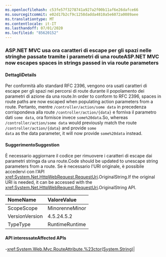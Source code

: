 ```yaml
---
ms.openlocfilehash: c53fe57f3278741a927a2f00b11af6e26dafce66
ms.sourcegitcommit: e02d17b2cf9c1258dadda4810a5e6072a0089aee
ms.translationtype: MT
ms.contentlocale: it-IT
ms.lasthandoff: 07/01/2020
ms.locfileid: "85620152"
---
```

### <a name="aspnet-mvc-now-escapes-spaces-in-strings-passed-in-via-route-parameters"></a><span data-ttu-id="47cc0-101">ASP.NET MVC usa ora caratteri di escape per gli spazi nelle stringhe passate tramite i parametri di una route</span><span class="sxs-lookup"><span data-stu-id="47cc0-101">ASP.NET MVC now escapes spaces in strings passed in via route parameters</span></span>

#### <a name="details"></a><span data-ttu-id="47cc0-102">Dettagli</span><span class="sxs-lookup"><span data-stu-id="47cc0-102">Details</span></span>

<span data-ttu-id="47cc0-103">Per conformità allo standard RFC 2396, vengono ora usati caratteri di escape per gli spazi nei percorsi di route durante il popolamento dei parametri di azione da una route.</span><span class="sxs-lookup"><span data-stu-id="47cc0-103">In order to conform to RFC 2396, spaces in route paths are now escaped when populating action parameters from a route.</span></span> <span data-ttu-id="47cc0-104">Pertanto, mentre <code>/controller/action/some data</code> in precedenza corrispondeva alla route <code>/controller/action/{data}</code> e forniva il parametro dati <code>some data</code>, ora fornisce invece <code>some%20data</code>.</span><span class="sxs-lookup"><span data-stu-id="47cc0-104">So, whereas  <code>/controller/action/some data</code> would previously match the route <code>/controller/action/{data}</code> and provide <code>some data</code> as the data parameter, it will now provide <code>some%20data</code> instead.</span></span>

#### <a name="suggestion"></a><span data-ttu-id="47cc0-105">Suggerimento</span><span class="sxs-lookup"><span data-stu-id="47cc0-105">Suggestion</span></span>

<span data-ttu-id="47cc0-106">È necessario aggiornare il codice per rimuovere i caratteri di escape dai parametri stringa da una route.</span><span class="sxs-lookup"><span data-stu-id="47cc0-106">Code should be updated to unescape string parameters from a route.</span></span> <span data-ttu-id="47cc0-107">Se è necessario l'URI originale, è possibile accedervi con l'API <xref:System.Net.HttpWebRequest.RequestUri>.OriginalString.</span><span class="sxs-lookup"><span data-stu-id="47cc0-107">If the original URI is needed, it can be accessed with the <xref:System.Net.HttpWebRequest.RequestUri>.OriginalString API.</span></span>

| <span data-ttu-id="47cc0-108">Nome</span><span class="sxs-lookup"><span data-stu-id="47cc0-108">Name</span></span>    | <span data-ttu-id="47cc0-109">Valore</span><span class="sxs-lookup"><span data-stu-id="47cc0-109">Value</span></span>       |
|:--------|:------------|
| <span data-ttu-id="47cc0-110">Scope</span><span class="sxs-lookup"><span data-stu-id="47cc0-110">Scope</span></span>   |<span data-ttu-id="47cc0-111">Minorenne</span><span class="sxs-lookup"><span data-stu-id="47cc0-111">Minor</span></span>|
|<span data-ttu-id="47cc0-112">Version</span><span class="sxs-lookup"><span data-stu-id="47cc0-112">Version</span></span>|<span data-ttu-id="47cc0-113">4.5.2</span><span class="sxs-lookup"><span data-stu-id="47cc0-113">4.5.2</span></span>|
|<span data-ttu-id="47cc0-114">Type</span><span class="sxs-lookup"><span data-stu-id="47cc0-114">Type</span></span>|<span data-ttu-id="47cc0-115">Runtime</span><span class="sxs-lookup"><span data-stu-id="47cc0-115">Runtime</span></span>

#### <a name="affected-apis"></a><span data-ttu-id="47cc0-116">API interessate</span><span class="sxs-lookup"><span data-stu-id="47cc0-116">Affected APIs</span></span>

-<xref:System.Web.Mvc.RouteAttribute.%23ctor(System.String)></li></ul>|

